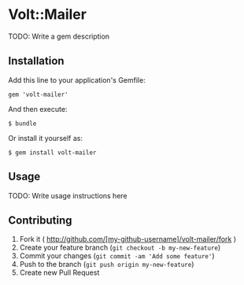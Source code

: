 # Volt::Mailer

TODO: Write a gem description

## Installation

Add this line to your application's Gemfile:

    gem 'volt-mailer'

And then execute:

    $ bundle

Or install it yourself as:

    $ gem install volt-mailer

## Usage

TODO: Write usage instructions here

## Contributing

1. Fork it ( http://github.com/[my-github-username]/volt-mailer/fork )
2. Create your feature branch (`git checkout -b my-new-feature`)
3. Commit your changes (`git commit -am 'Add some feature'`)
4. Push to the branch (`git push origin my-new-feature`)
5. Create new Pull Request
